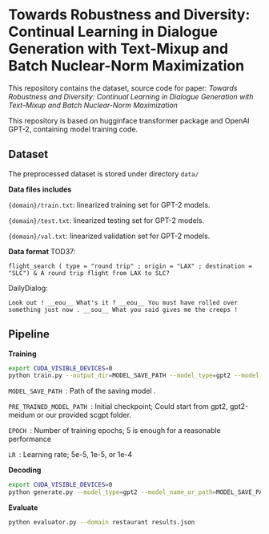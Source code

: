 # Towards Robustness and Diversity: Continual Learning in Dialogue Generation with Text-Mixup and Batch Nuclear-Norm Maximization

This repository contains the dataset, source code for paper: *Towards Robustness and Diversity: Continual Learning in Dialogue Generation with Text-Mixup and Batch Nuclear-Norm Maximization*

This repository is based on hugginface transformer package and OpenAI GPT-2, containing model training code. 

## Dataset 
The preprocessed dataset is stored under directory `data/`

**Data files includes** 

<code>{domain}/train.txt</code>: linearized training set for GPT-2 models.

<code>{domain}/test.txt</code>: linearized testing set for GPT-2 models.

<code>{domain}/val.txt</code>: linearized validation set for GPT-2 models.

**Data format**
TOD37:
```text
flight_search ( type = "round trip" ; origin = "LAX" ; destination = "SLC") & A round trip flight from LAX to SLC?
```

DailyDialog:
```text
Look out ! __eou__ What's it ? __eou__ You must have rolled over something just now . __sou__ What you said gives me the creeps !
```


## Pipeline
**Training**
```bash
export CUDA_VISIBLE_DEVICES=0
python train.py --output_dir=MODEL_SAVE_PATH --model_type=gpt2 --model_name_or_path=PRE_TRINED_MODEL_PATH --do_train --do_eval --eval_data_file=data/restaurant/train.txt --per_gpu_train_batch_size 1 --num_train_epochs EPOCH --learning_rate LR --overwrite_cache --use_tokenize --train_data_file=data/restaurant/train.txt --overwrite_output_dir
```
<code>MODEL_SAVE_PATH </code>: Path of the saving model .

<code>PRE_TRAINED_MODEL_PATH </code>: Initial checkpoint; Could start from gpt2, gpt2-meidum or our provided scgpt folder.

<code>EPOCH </code>: Number of training epochs;  5 is enough for a reasonable performance

<code>LR </code>: Learning rate; 5e-5, 1e-5, or 1e-4

**Decoding**
```bash
export CUDA_VISIBLE_DEVICES=0
python generate.py --model_type=gpt2 --model_name_or_path=MODEL_SAVE_PATH --num_samples 5 --input_file=data/restaurant/test.txt --top_k 5 --output_file=results.json --length 80
```

**Evaluate**
```bash
python evaluator.py --domain restaurant results.json
```

